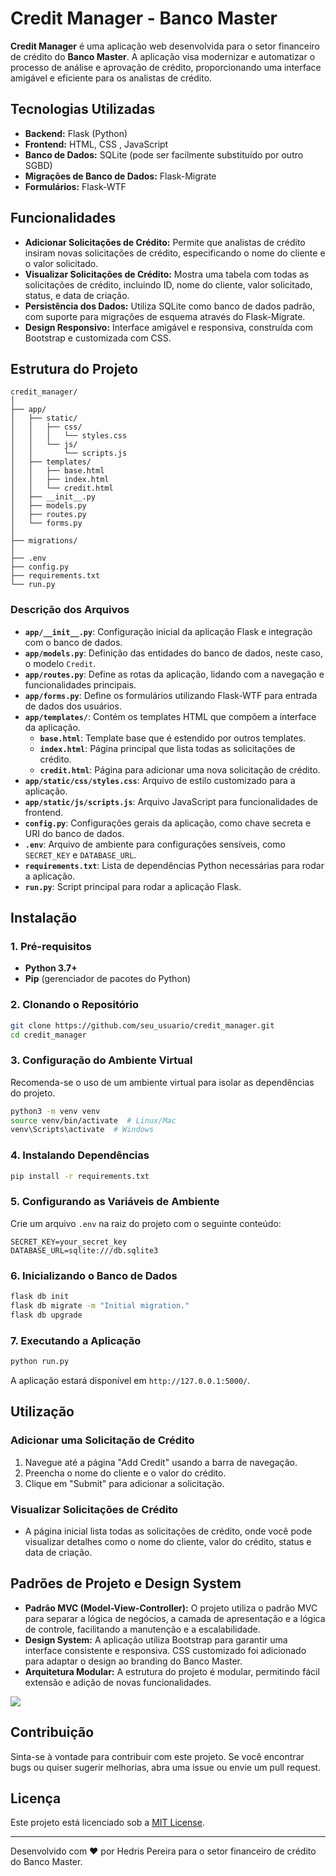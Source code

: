 # Credit Manager - Banco Master

**Credit Manager** é uma aplicação web desenvolvida para o setor financeiro de crédito do **Banco Master**. A aplicação visa modernizar e automatizar o processo de análise e aprovação de crédito, proporcionando uma interface amigável e eficiente para os analistas de crédito.

## Tecnologias Utilizadas

- **Backend:** Flask (Python)
- **Frontend:** HTML, CSS , JavaScript
- **Banco de Dados:** SQLite (pode ser facilmente substituído por outro SGBD)
- **Migrações de Banco de Dados:** Flask-Migrate
- **Formulários:** Flask-WTF

## Funcionalidades

- **Adicionar Solicitações de Crédito:** Permite que analistas de crédito insiram novas solicitações de crédito, especificando o nome do cliente e o valor solicitado.
- **Visualizar Solicitações de Crédito:** Mostra uma tabela com todas as solicitações de crédito, incluindo ID, nome do cliente, valor solicitado, status, e data de criação.
- **Persistência dos Dados:** Utiliza SQLite como banco de dados padrão, com suporte para migrações de esquema através do Flask-Migrate.
- **Design Responsivo:** Interface amigável e responsiva, construída com Bootstrap e customizada com CSS.

## Estrutura do Projeto

```plaintext
credit_manager/
│
├── app/
│   ├── static/
│   │   ├── css/
│   │   │   └── styles.css
│   │   └── js/
│   │       └── scripts.js
│   ├── templates/
│   │   ├── base.html
│   │   ├── index.html
│   │   └── credit.html
│   ├── __init__.py
│   ├── models.py
│   ├── routes.py
│   └── forms.py
│
├── migrations/
│
├── .env
├── config.py
├── requirements.txt
└── run.py
```

### Descrição dos Arquivos

- **`app/__init__.py`**: Configuração inicial da aplicação Flask e integração com o banco de dados.
- **`app/models.py`**: Definição das entidades do banco de dados, neste caso, o modelo `Credit`.
- **`app/routes.py`**: Define as rotas da aplicação, lidando com a navegação e funcionalidades principais.
- **`app/forms.py`**: Define os formulários utilizando Flask-WTF para entrada de dados dos usuários.
- **`app/templates/`**: Contém os templates HTML que compõem a interface da aplicação.
  - **`base.html`**: Template base que é estendido por outros templates.
  - **`index.html`**: Página principal que lista todas as solicitações de crédito.
  - **`credit.html`**: Página para adicionar uma nova solicitação de crédito.
- **`app/static/css/styles.css`**: Arquivo de estilo customizado para a aplicação.
- **`app/static/js/scripts.js`**: Arquivo JavaScript para funcionalidades de frontend.
- **`config.py`**: Configurações gerais da aplicação, como chave secreta e URI do banco de dados.
- **`.env`**: Arquivo de ambiente para configurações sensíveis, como `SECRET_KEY` e `DATABASE_URL`.
- **`requirements.txt`**: Lista de dependências Python necessárias para rodar a aplicação.
- **`run.py`**: Script principal para rodar a aplicação Flask.

## Instalação

### 1. Pré-requisitos

- **Python 3.7+**
- **Pip** (gerenciador de pacotes do Python)

### 2. Clonando o Repositório

```bash
git clone https://github.com/seu_usuario/credit_manager.git
cd credit_manager
```

### 3. Configuração do Ambiente Virtual

Recomenda-se o uso de um ambiente virtual para isolar as dependências do projeto.

```bash
python3 -m venv venv
source venv/bin/activate  # Linux/Mac
venv\Scripts\activate  # Windows
```

### 4. Instalando Dependências

```bash
pip install -r requirements.txt
```

### 5. Configurando as Variáveis de Ambiente

Crie um arquivo `.env` na raiz do projeto com o seguinte conteúdo:

```plaintext
SECRET_KEY=your_secret_key
DATABASE_URL=sqlite:///db.sqlite3
```

### 6. Inicializando o Banco de Dados

```bash
flask db init
flask db migrate -m "Initial migration."
flask db upgrade
```

### 7. Executando a Aplicação

```bash
python run.py
```

A aplicação estará disponível em `http://127.0.0.1:5000/`.

## Utilização

### Adicionar uma Solicitação de Crédito

1. Navegue até a página "Add Credit" usando a barra de navegação.
2. Preencha o nome do cliente e o valor do crédito.
3. Clique em "Submit" para adicionar a solicitação.

### Visualizar Solicitações de Crédito

- A página inicial lista todas as solicitações de crédito, onde você pode visualizar detalhes como o nome do cliente, valor do crédito, status e data de criação.

## Padrões de Projeto e Design System

- **Padrão MVC (Model-View-Controller):** O projeto utiliza o padrão MVC para separar a lógica de negócios, a camada de apresentação e a lógica de controle, facilitando a manutenção e a escalabilidade.
- **Design System:** A aplicação utiliza Bootstrap para garantir uma interface consistente e responsiva. CSS customizado foi adicionado para adaptar o design ao branding do Banco Master.
- **Arquitetura Modular:** A estrutura do projeto é modular, permitindo fácil extensão e adição de novas funcionalidades.

<img src="app/img/fluxo-projeto-trabalho-estacio.png"></img>


## Contribuição

Sinta-se à vontade para contribuir com este projeto. Se você encontrar bugs ou quiser sugerir melhorias, abra uma issue ou envie um pull request.

## Licença

Este projeto está licenciado sob a [MIT License](LICENSE).

---

Desenvolvido com ♥ por Hedris Pereira para o setor financeiro de crédito do Banco Master.
